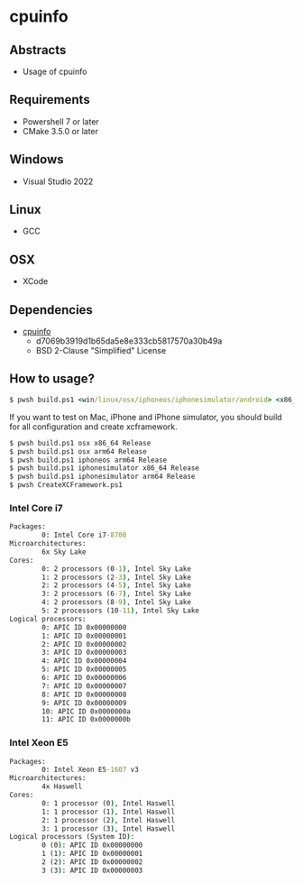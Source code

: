 # cpuinfo

## Abstracts

* Usage of cpuinfo

## Requirements

* Powershell 7 or later
* CMake 3.5.0 or later

## Windows

* Visual Studio 2022

## Linux

* GCC

## OSX

* XCode

## Dependencies

* [cpuinfo](https://github.com/pytorch/cpuinfo)
  * d7069b3919d1b65da5e8e333cb5817570a30b49a
  * BSD 2-Clause "Simplified" License

## How to usage?

````cmd
$ pwsh build.ps1 <win/linux/osx/iphoneos/iphonesimulator/android> <x86_64/armv7/arm64> <Release/Debug>
````

If you want to test on Mac, iPhone and iPhone simulator, you should build for all configuration and create xcframework.

````sh
$ pwsh build.ps1 osx x86_64 Release
$ pwsh build.ps1 osx arm64 Release
$ pwsh build.ps1 iphoneos arm64 Release
$ pwsh build.ps1 iphonesimulator x86_64 Release
$ pwsh build.ps1 iphonesimulator arm64 Release
$ pwsh CreateXCFramework.ps1
````

### Intel Core i7

````cmd
Packages:
        0: Intel Core i7-8700
Microarchitectures:
        6x Sky Lake
Cores:
        0: 2 processors (0-1), Intel Sky Lake
        1: 2 processors (2-3), Intel Sky Lake
        2: 2 processors (4-5), Intel Sky Lake
        3: 2 processors (6-7), Intel Sky Lake
        4: 2 processors (8-9), Intel Sky Lake
        5: 2 processors (10-11), Intel Sky Lake
Logical processors:
        0: APIC ID 0x00000000
        1: APIC ID 0x00000001
        2: APIC ID 0x00000002
        3: APIC ID 0x00000003
        4: APIC ID 0x00000004
        5: APIC ID 0x00000005
        6: APIC ID 0x00000006
        7: APIC ID 0x00000007
        8: APIC ID 0x00000008
        9: APIC ID 0x00000009
        10: APIC ID 0x0000000a
        11: APIC ID 0x0000000b
````

### Intel Xeon E5

````cmd
Packages:
        0: Intel Xeon E5-1607 v3
Microarchitectures:
        4x Haswell
Cores:
        0: 1 processor (0), Intel Haswell
        1: 1 processor (1), Intel Haswell
        2: 1 processor (2), Intel Haswell
        3: 1 processor (3), Intel Haswell
Logical processors (System ID):
        0 (0): APIC ID 0x00000000
        1 (1): APIC ID 0x00000001
        2 (2): APIC ID 0x00000002
        3 (3): APIC ID 0x00000003
````